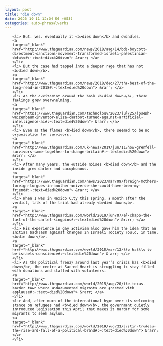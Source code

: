```yaml
---
layout: post
title: "die down"
date: 2023-10-11 12:34:56 +0530
categories: auto-phrasalverbs
---
```

<ol>

    <li> But, yes, eventually it <b>dies down</b> and dwindles.
    <a 
    target="_blank" 
    href="http://www.theguardian.com/news/2018/aug/14/bds-boycott-divestment-sanctions-movement-transformed-israeli-palestinian-debate#:~:text=dies%20down"> &rarr; </a>
    </li>
    <li> But the case had tapped into a deeper rage that has not <b>died down</b>.
    <a 
    target="_blank" 
    href="http://www.theguardian.com/news/2018/dec/27/the-best-of-the-long-read-in-2018#:~:text=died%20down"> &rarr; </a>
    </li>
    <li> As the excitement around the book <b>died down</b>, these feelings grew overwhelming.
    <a 
    target="_blank" 
    href="https://www.theguardian.com/technology/2023/jul/25/joseph-weizenbaum-inventor-eliza-chatbot-turned-against-artificial-intelligence-ai#:~:text=died%20down"> &rarr; </a>
    </li>
    <li> Even as the flames <b>died down</b>, there seemed to be no organisation for survivors.
    <a 
    target="_blank" 
    href="http://www.theguardian.com/uk-news/2019/jun/11/how-grenfell-survivors-came-together-to-change-britain#:~:text=died%20down"> &rarr; </a>
    </li>
    <li> After many years, the outside noises <b>died down</b> and the inside grew darker and cacophonous.
    <a 
    target="_blank" 
    href="https://www.theguardian.com/news/2023/mar/09/foreign-mothers-foreign-tongues-in-another-universe-she-could-have-been-my-friend#:~:text=died%20down"> &rarr; </a>
    </li>
    <li> When I was in Mexico City this spring, a month after the verdict, talk of the trial had already <b>died down</b>.
    <a 
    target="_blank" 
    href="http://www.theguardian.com/world/2019/jun/07/el-chapo-the-last-of-the-cartel-kingpins#:~:text=died%20down"> &rarr; </a>
    </li>
    <li> His experience in gay activism also gave him the idea that an initial backlash against changes in Israeli society could, in time, <b>die down</b>.
    <a 
    target="_blank" 
    href="http://www.theguardian.com/world/2015/mar/12/the-battle-to-be-israels-conscience#:~:text=die%20down"> &rarr; </a>
    </li>
    <li> As the political frenzy around last year’s crisis has <b>died down</b>, the centre at Sacred Heart is struggling to stay filled with donations and staffed with volunteers.
    <a 
    target="_blank" 
    href="http://www.theguardian.com/world/2015/aug/20/the-texas-border-town-where-undocumented-migrants-are-greeted-with-applause#:~:text=died%20down"> &rarr; </a>
    </li>
    <li> And, after much of the international hype over its welcoming stance on refugees had <b>died down</b>, the government quietly introduced legislation this April that makes it harder for some migrants to seek asylum.
    <a 
    target="_blank" 
    href="http://www.theguardian.com/world/2019/aug/22/justin-trudeau-the-rise-and-fall-of-a-political-brand#:~:text=died%20down"> &rarr; </a>
    </li>